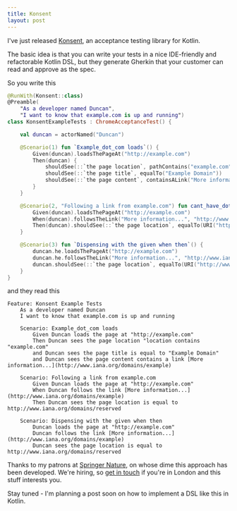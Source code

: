 ```yaml
---
title: Konsent
layout: post
---
```


I've just released [Konsent](https://github.com/dmcg/konsent), an acceptance testing library for Kotlin.

The basic idea is that you can write your tests in a nice IDE-friendly and refactorable Kotlin DSL, but they generate
Gherkin that your customer can read and approve as the spec.

So you write this

```kotlin
@RunWith(Konsent::class)
@Preamble(
    "As a developer named Duncan",
    "I want to know that example.com is up and running")
class KonsentExampleTests : ChromeAcceptanceTest() {

    val duncan = actorNamed("Duncan")

    @Scenario(1) fun `Example_dot_com loads`() {
        Given(duncan).loadsThePageAt("http://example.com")
        Then(duncan) {
            shouldSee(::`the page location`, pathContains("example.com"))
            shouldSee(::`the page title`, equalTo("Example Domain"))
            shouldSee(::`the page content`, containsALink("More information...", "http://www.iana.org/domains/example"))
        }
    }

    @Scenario(2, "Following a link from example.com") fun cant_have_dots_in_quoted_method_names() {
        Given(duncan).loadsThePageAt("http://example.com")
        When(duncan).followsTheLink("More information...", "http://www.iana.org/domains/example")
        Then(duncan).shouldSee(::`the page location`, equalTo(URI("http://www.iana.org/domains/reserved")))
    }

    @Scenario(3) fun `Dispensing with the given when then`() {
        duncan.he.loadsThePageAt("http://example.com")
        duncan.he.followsTheLink("More information...", "http://www.iana.org/domains/example")
        duncan.shouldSee(::`the page location`, equalTo(URI("http://www.iana.org/domains/reserved")))
    }
}
```

and they read this

```gherkin
Feature: Konsent Example Tests
    As a developer named Duncan
    I want to know that example.com is up and running

    Scenario: Example_dot_com loads
        Given Duncan loads the page at "http://example.com"
        Then Duncan sees the page location "location contains "example.com"
        and Duncan sees the page title is equal to "Example Domain"
        and Duncan sees the page content contains a link [More information...](http://www.iana.org/domains/example)

    Scenario: Following a link from example.com
        Given Duncan loads the page at "http://example.com"
        When Duncan follows the link [More information...](http://www.iana.org/domains/example)
        Then Duncan sees the page location is equal to http://www.iana.org/domains/reserved

    Scenario: Dispensing with the given when then
        Duncan loads the page at "http://example.com"
        Duncan follows the link [More information...](http://www.iana.org/domains/example)
        Duncan sees the page location is equal to http://www.iana.org/domains/reserved
```

Thanks to my patrons at [Springer Nature](http://springernature.com), on whose dime this approach has been developed. We're
hiring, so [get in touch](https://twitter.com/duncanmcg) if you're in London and this stuff interests you.

Stay tuned - I'm planning a post soon on how to implement a DSL like this in Kotlin.





